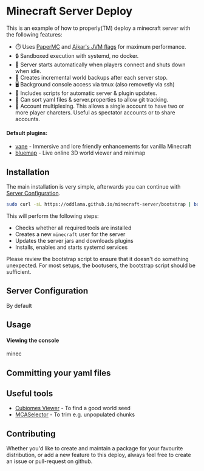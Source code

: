 # Minecraft Server Deploy

This is an example of how to properly(TM) deploy a minecraft server with the following features:

- ⏱️ Uses [PaperMC](https://papermc.io) and [Aikar's JVM flags](https://aikar.co/mcflags.html) for maximum performance.
- 🔒 Sandboxed execution with systemd, no docker.
- 🚀 Server starts automatically when players connect and shuts down when idle.
- 💾 Creates incremental world backups after each server stop.
- 🖥️ Background console access via tmux (also removetly via ssh)
- 🔋 Includes scripts for automatic server & plugin updates.
- 🐙 Can sort yaml files & server.properties to allow git tracking.
- 🔢 Account multiplexing. This allows a single account to have two or more player charcters. Useful as spectator accounts or to share accounts.

#### Default plugins:

- [vane](https://github.com/oddlama/vane) - Immersive and lore friendly enhancements for vanilla Minecraft
- [bluemap](https://bluemap.bluecolored.de/) - Live online 3D world viewer and minimap

## Installation

The main installation is very simple, afterwards you can continue with [Server Configuration](#Server-Configuration).

```bash
sudo curl -sL https://oddlama.github.io/minecraft-server/bootstrap | bash
```

This will perform the following steps:

- Checks whether all required tools are installed
- Creates a new `minecraft` user for the server
- Updates the server jars and downloads plugins
- Installs, enables and starts systemd services

Please review the bootstrap script to ensure that it doesn't do something unexpected.
For most setups, the bootusers, the bootstrap script should be sufficient.

## Server Configuration

By default

## Usage

#### Viewing the console

minec

## Committing your yaml files

## Useful tools

- [Cubiomes Viewer](https://github.com/Cubitect/cubiomes-viewer) - To find a good world seed
- [MCASelector](https://github.com/Querz/mcaselector) - To trim e.g. unpopulated chunks

## Contributing

Whether you'd like to create and maintain a package for your favourite distribution,
or add a new feature to this deploy, always feel free to create an issue or pull-request on github.
